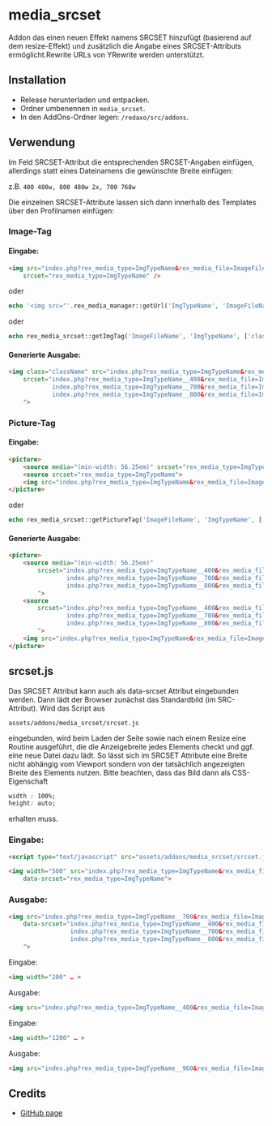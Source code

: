 # media_srcset

Addon das einen neuen Effekt namens SRCSET hinzufügt (basierend auf dem resize-Effekt) und zusätzlich die Angabe eines SRCSET-Attributs ermöglicht.Rewrite URLs von YRewrite werden unterstützt.

## Installation

* Release herunterladen und entpacken.
* Ordner umbenennen in `media_srcset`.
* In den AddOns-Ordner legen: `/redaxo/src/addons`.

## Verwendung

Im Feld SRCSET-Attribut die entsprechenden SRCSET-Angaben einfügen, allerdings statt eines Dateinamens die
gewünschte Breite einfügen:

z.B. `400 480w, 800 480w 2x, 700 768w`

Die einzelnen SRCSET-Attribute lassen sich dann innerhalb des Templates über den Profilnamen einfügen:

### Image-Tag

#### Eingabe:

```html
<img src="index.php?rex_media_type=ImgTypeName&rex_media_file=ImageFileName"
    srcset="rex_media_type=ImgTypeName" />
```

oder

```php
echo '<img src="'.rex_media_manager::getUrl('ImgTypeName', 'ImageFileName').'" srcset="rex_media_type=muh" class="classNamce" />';
```

oder

```php
echo rex_media_srcset::getImgTag('ImageFileName', 'ImgTypeName', ['class' => 'className'] );
```


#### Generierte Ausgabe:

```html
<img class="className" src="index.php?rex_media_type=ImgTypeName&rex_media_file=ImageFileName"
    srcset="index.php?rex_media_type=ImgTypeName__400&rex_media_file=ImageFileName 480w
            index.php?rex_media_type=ImgTypeName__700&rex_media_file=ImageFileName 768w
            index.php?rex_media_type=ImgTypeName__800&rex_media_file=ImageFileName 960w
    ">
```

### Picture-Tag

#### Eingabe:

```html
<picture>
    <source media="(min-width: 56.25em)" srcset="rex_media_type=ImgTypeName">
    <source srcset="rex_media_type=ImgTypeName">
    <img src="index.php?rex_media_type=ImgTypeName&rex_media_file=ImageFileName" alt="">
</picture>
```

oder

```php
echo rex_media_srcset::getPictureTag('ImageFileName', 'ImgTypeName', ['(min-width: 56.25em)' => 'ImgTypeName']);
```

#### Generierte Ausgabe:

```html
<picture>
    <source media="(min-width: 56.25em)"
        srcset="index.php?rex_media_type=ImgTypeName__400&rex_media_file=ImageFileName 480w
                index.php?rex_media_type=ImgTypeName__700&rex_media_file=ImageFileName 768w
                index.php?rex_media_type=ImgTypeName__800&rex_media_file=ImageFileName 960w
        ">
    <source
        srcset="index.php?rex_media_type=ImgTypeName__400&rex_media_file=ImageFileName 480w
                index.php?rex_media_type=ImgTypeName__700&rex_media_file=ImageFileName 768w
                index.php?rex_media_type=ImgTypeName__800&rex_media_file=ImageFileName 960w
        ">
    <img src="index.php?rex_media_type=ImgTypeName&rex_media_file=ImageFileName" alt="">
</picture>
```

## srcset.js

Das SRCSET Attribut kann auch als data-srcset Attribut eingebunden werden. Dann lädt der Browser zunächst das Standardbild (im SRC-Attribut). Wird das Script aus

`assets/addons/media_srcset/srcset.js`

eingebunden, wird beim Laden der Seite sowie nach einem Resize eine Routine ausgeführt, die die Anzeigebreite jedes Elements checkt und ggf. eine neue Datei dazu lädt. So lässt sich im SRCSET Attribute eine Breite nicht abhängig vom Viewport sondern von der tatsächlich angezeigten Breite des Elements nutzen. Bitte beachten, dass das Bild dann als CSS-Eigenschaft

```css
width : 100%;
height: auto;
```

erhalten muss.

### Eingabe:

```html
<script type="text/javascript" src="assets/addons/media_srcset/srcset.js"></script>

<img width="500" src="index.php?rex_media_type=ImgTypeName&rex_media_file=ImageFileName"
    data-srcset="rex_media_type=ImgTypeName">
```

### Ausgabe:

```html
<img src="index.php?rex_media_type=ImgTypeName__700&rex_media_file=ImageFileName"
    data-srcset="index.php?rex_media_type=ImgTypeName__400&rex_media_file=ImageFileName 480w
                 index.php?rex_media_type=ImgTypeName__700&rex_media_file=ImageFileName 768w
                 index.php?rex_media_type=ImgTypeName__800&rex_media_file=ImageFileName 960w
    ">
```

Eingabe:

```html
<img width="200" … >
```

Ausgabe:

```html
<img src="index.php?rex_media_type=ImgTypeName__400&rex_media_file=ImageFileName" … >
```

Eingabe:

```html
<img width="1200" … >
```

Ausgabe:

```html
<img src="index.php?rex_media_type=ImgTypeName__960&rex_media_file=ImageFileName" … >
```

## Credits

* [GitHub page](https://github.com/FriendsOfREDAXO/media_manager_srcset)
